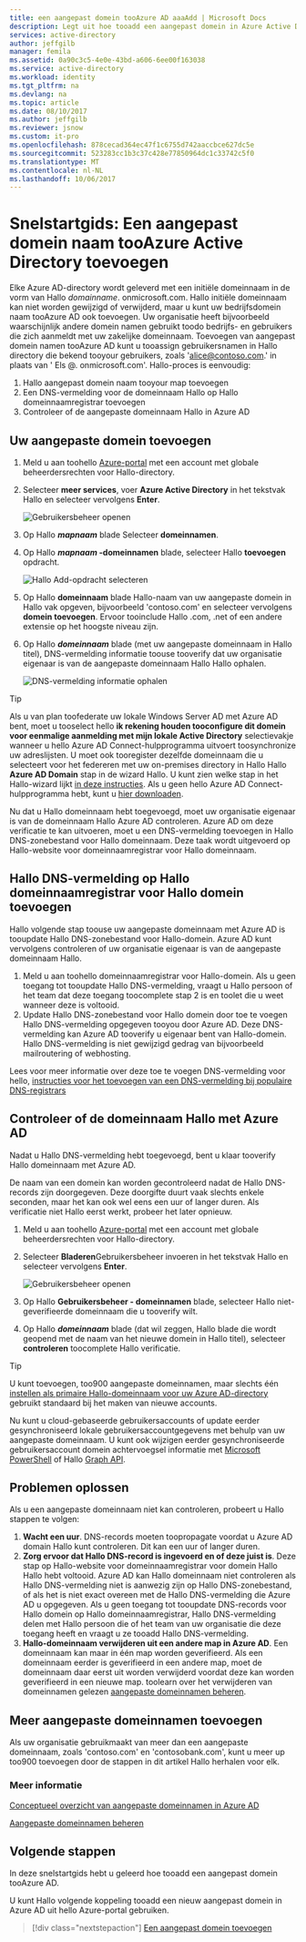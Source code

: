 ```yaml
---
title: een aangepast domein tooAzure AD aaaAdd | Microsoft Docs
description: Legt uit hoe tooadd een aangepast domein in Azure Active Directory.
services: active-directory
author: jeffgilb
manager: femila
ms.assetid: 0a90c3c5-4e0e-43bd-a606-6ee00f163038
ms.service: active-directory
ms.workload: identity
ms.tgt_pltfrm: na
ms.devlang: na
ms.topic: article
ms.date: 08/10/2017
ms.author: jeffgilb
ms.reviewer: jsnow
ms.custom: it-pro
ms.openlocfilehash: 878cecad364ec47f1c6755d742aaccbce627dc5e
ms.sourcegitcommit: 523283cc1b3c37c428e77850964dc1c33742c5f0
ms.translationtype: MT
ms.contentlocale: nl-NL
ms.lasthandoff: 10/06/2017
---
```

# <a name="quickstart-add-a-custom-domain-name-tooazure-active-directory"></a>Snelstartgids: Een aangepast domein naam tooAzure Active Directory toevoegen

Elke Azure AD-directory wordt geleverd met een initiële domeinnaam in de vorm van Hallo *domainname*. onmicrosoft.com. Hallo initiële domeinnaam kan niet worden gewijzigd of verwijderd, maar u kunt uw bedrijfsdomein naam tooAzure AD ook toevoegen. Uw organisatie heeft bijvoorbeeld waarschijnlijk andere domein namen gebruikt toodo bedrijfs- en gebruikers die zich aanmeldt met uw zakelijke domeinnaam. Toevoegen van aangepast domein namen tooAzure AD kunt u tooassign gebruikersnamen in Hallo directory die bekend tooyour gebruikers, zoals 'alice@contoso.com.' in plaats van ' Els @*<domain name>*. onmicrosoft.com'. Hallo-proces is eenvoudig:

1. Hallo aangepast domein naam tooyour map toevoegen
2. Een DNS-vermelding voor de domeinnaam Hallo op Hallo domeinnaamregistrar toevoegen
3. Controleer of de aangepaste domeinnaam Hallo in Azure AD

## <a name="add-your-custom-domain"></a>Uw aangepaste domein toevoegen
1. Meld u aan toohello [Azure-portal](https://portal.azure.com) met een account met globale beheerdersrechten voor Hallo-directory.
2. Selecteer **meer services**, voer **Azure Active Directory** in het tekstvak Hallo en selecteer vervolgens **Enter**.
   
   ![Gebruikersbeheer openen](./media/active-directory-domains-add-azure-portal/user-management.png)
3. Op Hallo ***mapnaam*** blade Selecteer **domeinnamen**.
4. Op Hallo  ***mapnaam* -domeinnamen** blade, selecteer Hallo **toevoegen** opdracht.
   
   ![Hallo Add-opdracht selecteren](./media/active-directory-domains-add-azure-portal/add-command.png)
5. Op Hallo **domeinnaam** blade Hallo-naam van uw aangepaste domein in Hallo vak opgeven, bijvoorbeeld 'contoso.com' en selecteer vervolgens **domein toevoegen**. Ervoor tooinclude Hallo .com, .net of een andere extensie op het hoogste niveau zijn.
6. Op Hallo ***domeinnaam*** blade (met uw aangepaste domeinnaam in Hallo titel), DNS-vermelding informatie toouse tooverify dat uw organisatie eigenaar is van de aangepaste domeinnaam Hallo Hallo ophalen.
   
   ![DNS-vermelding informatie ophalen](./media/active-directory-domains-add-azure-portal/get-dns-info.png)

> [!TIP]
> Als u van plan toofederate uw lokale Windows Server AD met Azure AD bent, moet u tooselect hello **ik rekening houden tooconfigure dit domein voor eenmalige aanmelding met mijn lokale Active Directory** selectievakje wanneer u hello Azure AD Connect-hulpprogramma uitvoert toosynchronize uw adreslijsten. U moet ook tooregister dezelfde domeinnaam die u selecteert voor het federeren met uw on-premises directory in Hallo Hallo **Azure AD Domain** stap in de wizard Hallo. U kunt zien welke stap in het Hallo-wizard lijkt [in deze instructies](./connect/active-directory-aadconnect-get-started-custom.md#verify-the-azure-ad-domain-selected-for-federation). Als u geen hello Azure AD Connect-hulpprogramma hebt, kunt u [hier downloaden](http://go.microsoft.com/fwlink/?LinkId=615771).

Nu dat u Hallo domeinnaam hebt toegevoegd, moet uw organisatie eigenaar is van de domeinnaam Hallo Azure AD controleren. Azure AD om deze verificatie te kan uitvoeren, moet u een DNS-vermelding toevoegen in Hallo DNS-zonebestand voor Hallo domeinnaam. Deze taak wordt uitgevoerd op Hallo-website voor domeinnaamregistrar voor Hallo domeinnaam.

## <a name="add-hello-dns-entry-at-hello-domain-name-registrar-for-hello-domain"></a>Hallo DNS-vermelding op Hallo domeinnaamregistrar voor Hallo domein toevoegen
Hallo volgende stap toouse uw aangepaste domeinnaam met Azure AD is tooupdate Hallo DNS-zonebestand voor Hallo-domein. Azure AD kunt vervolgens controleren of uw organisatie eigenaar is van de aangepaste domeinnaam Hallo.

1. Meld u aan toohello domeinnaamregistrar voor Hallo-domein. Als u geen toegang tot tooupdate Hallo DNS-vermelding, vraagt u Hallo persoon of het team dat deze toegang toocomplete stap 2 is en toolet die u weet wanneer deze is voltooid.
2. Update Hallo DNS-zonebestand voor Hallo domein door toe te voegen Hallo DNS-vermelding opgegeven tooyou door Azure AD. Deze DNS-vermelding kan Azure AD tooverify u eigenaar bent van Hallo-domein. Hallo DNS-vermelding is niet gewijzigd gedrag van bijvoorbeeld mailroutering of webhosting.

Lees voor meer informatie over deze toe te voegen DNS-vermelding voor hello, [instructies voor het toevoegen van een DNS-vermelding bij populaire DNS-registrars](https://support.office.com/article/Create-DNS-records-for-Office-365-when-you-manage-your-DNS-records-b0f3fdca-8a80-4e8e-9ef3-61e8a2a9ab23/)

## <a name="verify-hello-domain-name-with-azure-ad"></a>Controleer of de domeinnaam Hallo met Azure AD
Nadat u Hallo DNS-vermelding hebt toegevoegd, bent u klaar tooverify Hallo domeinnaam met Azure AD.

De naam van een domein kan worden gecontroleerd nadat de Hallo DNS-records zijn doorgegeven. Deze doorgifte duurt vaak slechts enkele seconden, maar het kan ook wel eens een uur of langer duren. Als verificatie niet Hallo eerst werkt, probeer het later opnieuw.

1. Meld u aan toohello [Azure-portal](https://portal.azure.com) met een account met globale beheerdersrechten voor Hallo-directory.
2. Selecteer **Bladeren**Gebruikersbeheer invoeren in het tekstvak Hallo en selecteer vervolgens **Enter**.
   
   ![Gebruikersbeheer openen](./media/active-directory-domains-add-azure-portal/user-management.png)
3. Op Hallo **Gebruikersbeheer - domeinnamen** blade, selecteer Hallo niet-geverifieerde domeinnaam die u tooverify wilt.
4. Op Hallo ***domeinnaam*** blade (dat wil zeggen, Hallo blade die wordt geopend met de naam van het nieuwe domein in Hallo titel), selecteer **controleren** toocomplete Hallo verificatie.

> [!TIP]
> U kunt toevoegen, too900 aangepaste domeinnamen, maar slechts één [instellen als primaire Hallo-domeinnaam voor uw Azure AD-directory](active-directory-domains-manage-azure-portal.md#set-the-primary-domain-name-for-your-azure-ad-directory) gebruikt standaard bij het maken van nieuwe accounts.

Nu kunt u cloud-gebaseerde gebruikersaccounts of update eerder gesynchroniseerd lokale gebruikersaccountgegevens met behulp van uw aangepaste domeinnaam. U kunt ook wijzigen eerder gesynchroniseerde gebruikersaccount domein achtervoegsel informatie met [Microsoft PowerShell](https://msdn.microsoft.com/library/azure/e1ef403f-3347-4409-8f46-d72dafa116e0#BKMK_ManageDomains) of Hallo [Graph API](https://msdn.microsoft.com/Library/Azure/Ad/Graph/api/domains-operations).

## <a name="troubleshooting"></a>Problemen oplossen
Als u een aangepaste domeinnaam niet kan controleren, probeert u Hallo stappen te volgen:

1. **Wacht een uur**. DNS-records moeten toopropagate voordat u Azure AD domain Hallo kunt controleren. Dit kan een uur of langer duren.
2. **Zorg ervoor dat Hallo DNS-record is ingevoerd en of deze juist is**. Deze stap op Hallo-website voor domeinnaamregistrar voor domein Hallo Hallo hebt voltooid. Azure AD kan Hallo domeinnaam niet controleren als Hallo DNS-vermelding niet is aanwezig zijn op Hallo DNS-zonebestand, of als het is niet exact overeen met de Hallo DNS-vermelding die Azure AD u opgegeven. Als u geen toegang tot tooupdate DNS-records voor Hallo domein op Hallo domeinnaamregistrar, Hallo DNS-vermelding delen met Hallo persoon die of het team van uw organisatie die deze toegang heeft en vraagt u ze tooadd Hallo DNS-vermelding.
3. **Hallo-domeinnaam verwijderen uit een andere map in Azure AD**. Een domeinnaam kan maar in één map worden geverifieerd. Als een domeinnaam eerder is geverifieerd in een andere map, moet de domeinnaam daar eerst uit worden verwijderd voordat deze kan worden geverifieerd in een nieuwe map. toolearn over het verwijderen van domeinnamen gelezen [aangepaste domeinnamen beheren](active-directory-domains-manage-azure-portal.md).    

## <a name="add-more-custom-domain-names"></a>Meer aangepaste domeinnamen toevoegen
Als uw organisatie gebruikmaakt van meer dan een aangepaste domeinnaam, zoals 'contoso.com' en 'contosobank.com', kunt u meer up too900 toevoegen door de stappen in dit artikel Hallo herhalen voor elk.

### <a name="learn-more"></a>Meer informatie
[Conceptueel overzicht van aangepaste domeinnamen in Azure AD](active-directory-add-domain-concepts.md)

[Aangepaste domeinnamen beheren](active-directory-domains-manage-azure-portal.md)


## <a name="next-steps"></a>Volgende stappen
In deze snelstartgids hebt u geleerd hoe tooadd een aangepast domein tooAzure AD. 

U kunt Hallo volgende koppeling tooadd een nieuw aangepast domein in Azure AD uit hello Azure-portal gebruiken.

> [!div class="nextstepaction"]
> [Een aangepast domein toevoegen](https://aad.portal.azure.com/#blade/Microsoft_AAD_IAM/ActiveDirectoryMenuBlade/QuickStart) 
